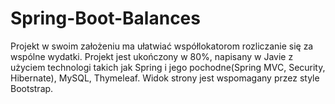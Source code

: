 # Spring-Boot-Balances
Projekt w swoim założeniu ma ułatwiać współlokatorom rozliczanie się za wspólne wydatki. Projekt jest ukończony w 80%, napisany w Javie z użyciem technologi takich jak Spring i jego pochodne(Spring MVC, Security, Hibernate), MySQL, Thymeleaf. Widok strony jest wspomagany przez style Bootstrap. 
